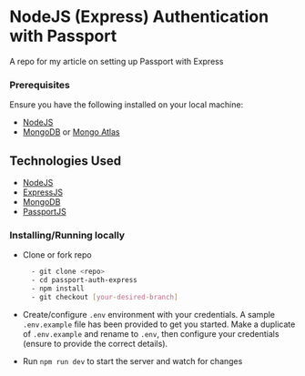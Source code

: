 # NodeJS (Express) Authentication with Passport
A repo for my article on setting up Passport with Express

### Prerequisites

Ensure you have the following installed on your local machine:

- [NodeJS](https://nodejs.org/en/download/)
- [MongoDB](https://www.mongodb.com/download-center/community) or [Mongo Atlas](https://www.mongodb.com/download-center/cloud)

## Technologies Used

- [NodeJS](https://nodejs.org/en/download/)
- [ExpressJS](https://expressjs.com/)
- [MongoDB](https://www.mongodb.com/download-center/community)
- [PassportJS](http://www.passportjs.org/)

### Installing/Running locally

- Clone or fork repo

  ```bash
    - git clone <repo>
    - cd passport-auth-express
    - npm install
    - git checkout [your-desired-branch]
  ```

- Create/configure `.env` environment with your credentials. A sample `.env.example` file has been provided to get you started. Make a duplicate of `.env.example` and rename to `.env`, then configure your credentials (ensure to provide the correct details).

- Run `npm run dev` to start the server and watch for changes